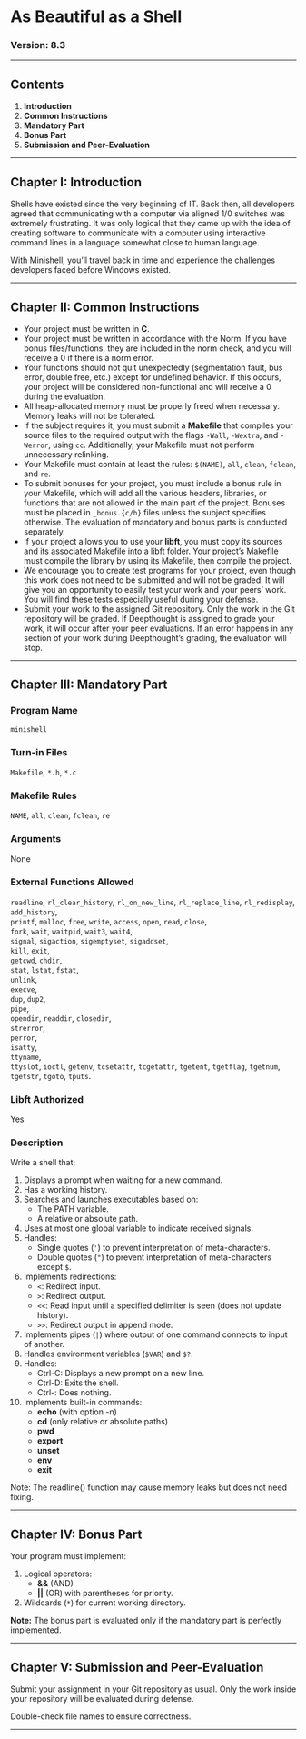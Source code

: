 # As Beautiful as a Shell

### Version: 8.3

---

## Contents
1. **Introduction**  
2. **Common Instructions**  
3. **Mandatory Part**  
4. **Bonus Part**  
5. **Submission and Peer-Evaluation**

---

## Chapter I: Introduction

Shells have existed since the very beginning of IT. Back then, all developers agreed that communicating with a computer via aligned 1/0 switches was extremely frustrating. It was only logical that they came up with the idea of creating software to communicate with a computer using interactive command lines in a language somewhat close to human language.

With Minishell, you’ll travel back in time and experience the challenges developers faced before Windows existed.

---

## Chapter II: Common Instructions

- Your project must be written in **C**.
- Your project must be written in accordance with the Norm. If you have bonus files/functions, they are included in the norm check, and you will receive a 0 if there is a norm error.
- Your functions should not quit unexpectedly (segmentation fault, bus error, double free, etc.) except for undefined behavior. If this occurs, your project will be considered non-functional and will receive a 0 during the evaluation.
- All heap-allocated memory must be properly freed when necessary. Memory leaks will not be tolerated.
- If the subject requires it, you must submit a **Makefile** that compiles your source files to the required output with the flags `-Wall`, `-Wextra`, and `-Werror`, using `cc`. Additionally, your Makefile must not perform unnecessary relinking.
- Your Makefile must contain at least the rules: `$(NAME)`, `all`, `clean`, `fclean`, and `re`.
- To submit bonuses for your project, you must include a bonus rule in your Makefile, which will add all the various headers, libraries, or functions that are not allowed in the main part of the project. Bonuses must be placed in `_bonus.{c/h}` files unless the subject specifies otherwise. The evaluation of mandatory and bonus parts is conducted separately.
- If your project allows you to use your **libft**, you must copy its sources and its associated Makefile into a libft folder. Your project’s Makefile must compile the library by using its Makefile, then compile the project.
- We encourage you to create test programs for your project, even though this work does not need to be submitted and will not be graded. It will give you an opportunity to easily test your work and your peers’ work. You will find these tests especially useful during your defense.
- Submit your work to the assigned Git repository. Only the work in the Git repository will be graded. If Deepthought is assigned to grade your work, it will occur after your peer evaluations. If an error happens in any section of your work during Deepthought’s grading, the evaluation will stop.

---

## Chapter III: Mandatory Part

### Program Name
`minishell`

### Turn-in Files
`Makefile`, `*.h`, `*.c`

### Makefile Rules
`NAME`, `all`, `clean`, `fclean`, `re`

### Arguments
None

### External Functions Allowed
`readline`, `rl_clear_history`, `rl_on_new_line`, `rl_replace_line`, `rl_redisplay`, `add_history`,  
`printf`, `malloc`, `free`, `write`, `access`, `open`, `read`, `close`,  
`fork`, `wait`, `waitpid`, `wait3`, `wait4`,  
`signal`, `sigaction`, `sigemptyset`, `sigaddset`,  
`kill`, `exit`,  
`getcwd`, `chdir`,  
`stat`, `lstat`, `fstat`,  
`unlink`,  
`execve`,  
`dup`, `dup2`,  
`pipe`,  
`opendir`, `readdir`, `closedir`,  
`strerror`,  
`perror`,  
`isatty`,  
`ttyname`,  
`ttyslot`,
`ioctl`,
`getenv`,
`tcsetattr`,
`tcgetattr`,
`tgetent`,
`tgetflag`,
`tgetnum`,
`tgetstr`,
`tgoto`,
`tputs`.

### Libft Authorized
Yes

### Description
Write a shell that:

1. Displays a prompt when waiting for a new command.
2. Has a working history.
3. Searches and launches executables based on:
   - The PATH variable.
   - A relative or absolute path.
4. Uses at most one global variable to indicate received signals.
5. Handles:
   - Single quotes (`'`) to prevent interpretation of meta-characters.
   - Double quotes (`"`) to prevent interpretation of meta-characters except `$`.
6. Implements redirections:
   - `<`: Redirect input.
   - `>`: Redirect output.
   - `<<`: Read input until a specified delimiter is seen (does not update history).
   - `>>`: Redirect output in append mode.
7. Implements pipes (`|`) where output of one command connects to input of another.
8. Handles environment variables (`$VAR`) and `$?`.
9. Handles:
   - Ctrl-C: Displays a new prompt on a new line.
   - Ctrl-D: Exits the shell.
   - Ctrl-\: Does nothing.
10. Implements built-in commands:
    - **echo** (with option -n)
    - **cd** (only relative or absolute paths)
    - **pwd**
    - **export**
    - **unset**
    - **env**
    - **exit**

Note: The readline() function may cause memory leaks but does not need fixing.

---

## Chapter IV: Bonus Part

Your program must implement:

1. Logical operators:
   - **&&** (AND)
   - **||** (OR) with parentheses for priority.
2. Wildcards (`*`) for current working directory.

**Note:** The bonus part is evaluated only if the mandatory part is perfectly implemented.

---

## Chapter V: Submission and Peer-Evaluation

Submit your assignment in your Git repository as usual. Only the work inside your repository will be evaluated during defense.

Double-check file names to ensure correctness.

---
